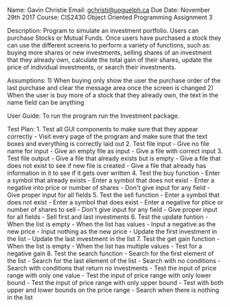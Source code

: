 Name: Gavin Christie
Email: gchristi@uoguelph.ca
Due Date: November 29th 2017
Course: CIS2430 Object Oriented Programming
Assignment 3

Description:
	Program to simulate an investment portfolio. Users can purchase Stocks or Mutual Funds.  Once users have purchased a stock they can use 
	the different screens to perform a variety of functions, such as: buying more shares or new investments, selling shares of an investment
	that they already own, calculate the total gain of their shares, update the price of individual investments, or search their investments.

Assumptions:
	1) When buying only show the user the purchase order of the last purchase and clear the message area once the screen is changed
	2) When the user is buy more of a stock that they already own, the text in the name field can be anything

User Guide:
    To run the program run the Investment package.


Test Plan:
    1. Test all GUI components to make sure that they appear correctly
        - Visit every page of the program and make sure that the text boxes and everything is correctly laid out
    2. Test file input
        - Give no file name for input
        - Give an empty file as input
        - Give a file with correct input
    3. Test file output
        - Give a file that already exists but is empty
        - Give a file that does not exist to see if new file is created
        - Give a file that already has information in it to see if it gets over written
    4. Test the buy function
        - Enter a symbol that already exists
        - Enter a symbol that does not exist
        - Enter a negative into price or number of shares
        - Don't give input for any field
        - Give proper input for all fields
    5. Test the sell function
        - Enter a symbol that does not exist
        - Enter a symbol that does exist
        - Enter a negative for ptice or number of shares to sell
        - Don't give input for any field
        - Give proper input for all fields
        - Sell first and last investments
    6. Test the update funtion
        - When the list is empty
        - When the list has values
        - Input a negative as the new price
        - Input nothing as the new price
        - Update the first investment in the list
        - Update the last investment in the list
    7. Test the get gain function
        - When the list is empty
        - When the list has multiple values
        - Test for a negative gain
    8. Test the search function
        - Search for the first element of the list
        - Search for the last element of the list
        - Search with no conditions
        - Search with conditions that return no investments
        - Test the input of price range with only one value
        - Test the input of price range with only lower bound
        - Test the input of price range with only upper bound
        - Test with both upper and lower bounds on the price range
        - Search when there is nothing in the list
